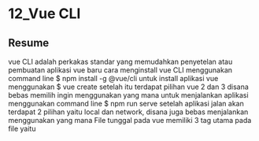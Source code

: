 # 12_Vue CLI
## Resume
vue CLI adalah perkakas standar yang memudahkan penyetelan atau pembuatan aplikasi vue baru
cara menginstall vue CLI menggunakan command line $ npm install -g @vue/cli
untuk install aplikasi vue menggunakan $ vue create <nama file> setelah itu terdapat pilihan vue 2 dan 3 disana bebas memilih ingin menggunakan yang mana
untuk menjalankan aplikasi menggunakan command line $ npm run serve
setelah aplikasi jalan akan terdapat 2 pilihan yaitu local dan network, disana juga bebas menjalankan menggunakan yang mana
File tunggal pada vue memiliki 3 tag utama pada file yaitu <template>, <script>, dan <style>
   - template: sama seperti HTML dimana berfungsi untuk merender tag HTML
   - script: untuk menulis syntax javascript
   - style: untuk membuat style CSS 
  
# Task 
membuat tampilan seperti pada PPT


jawaban soal dapat dilihat pada gambar dibawah
  
![create - Brave 3_17_2022 12_05_01 PM](https://user-images.githubusercontent.com/72496912/158920609-2a2fc62d-be6c-48c9-96b9-08a7ba7dc617.png)
![create - Brave 3_17_2022 12_05_14 PM](https://user-images.githubusercontent.com/72496912/158920613-d4eba79a-e916-4111-b45c-994e2cb653ce.png)
![create - Brave 3_17_2022 12_06_04 PM](https://user-images.githubusercontent.com/72496912/158920615-f5ed9210-3a96-459f-a6e8-9817382c7adc.png)
